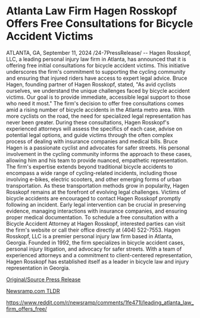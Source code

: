 # Atlanta Law Firm Hagen Rosskopf Offers Free Consultations for Bicycle Accident Victims

ATLANTA, GA, September 11, 2024 /24-7PressRelease/ -- Hagen Rosskopf, LLC, a leading personal injury law firm in Atlanta, has announced that it is offering free initial consultations for bicycle accident victims. This initiative underscores the firm's commitment to supporting the cycling community and ensuring that injured riders have access to expert legal advice.  Bruce Hagen, founding partner of Hagen Rosskopf, stated, "As avid cyclists ourselves, we understand the unique challenges faced by bicycle accident victims. Our goal is to provide immediate, accessible legal support to those who need it most."  The firm's decision to offer free consultations comes amid a rising number of bicycle accidents in the Atlanta metro area. With more cyclists on the road, the need for specialized legal representation has never been greater.  During these consultations, Hagen Rosskopf's experienced attorneys will assess the specifics of each case, advise on potential legal options, and guide victims through the often complex process of dealing with insurance companies and medical bills. Bruce Hagen is a passionate cyclist and advocates for safer streets. His personal involvement in the cycling community informs the approach to these cases, allowing him and his team to provide nuanced, empathetic representation.  The firm's expertise extends beyond traditional bicycle accidents to encompass a wide range of cycling-related incidents, including those involving e-bikes, electric scooters, and other emerging forms of urban transportation. As these transportation methods grow in popularity, Hagen Rosskopf remains at the forefront of evolving legal challenges.  Victims of bicycle accidents are encouraged to contact Hagen Rosskopf promptly following an incident. Early legal intervention can be crucial in preserving evidence, managing interactions with insurance companies, and ensuring proper medical documentation.  To schedule a free consultation with a Bicycle Accident Attorney at Hagen Rosskopf, interested parties can visit the firm's website or call their office directly at (404) 522-7553.  Hagen Rosskopf, LLC is a premier personal injury law firm based in Atlanta, Georgia. Founded in 1992, the firm specializes in bicycle accident cases, personal injury litigation, and advocacy for safer streets. With a team of experienced attorneys and a commitment to client-centered representation, Hagen Rosskopf has established itself as a leader in bicycle law and injury representation in Georgia. 

[Original/Source Press Release](https://www.24-7pressrelease.com/press-release/514189/atlanta-law-firm-hagen-rosskopf-offers-free-consultations-for-bicycle-accident-victims)
                    

[Newsramp.com TLDR](None) 

https://www.reddit.com/r/newsramp/comments/1fe471l/leading_atlanta_law_firm_offers_free/